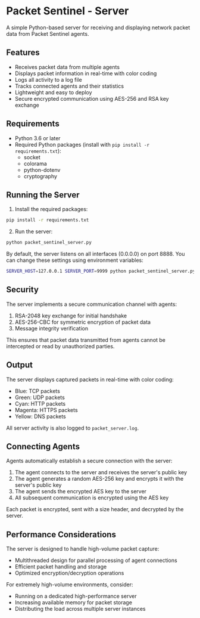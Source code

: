 
# Packet Sentinel - Server

A simple Python-based server for receiving and displaying network packet data from Packet Sentinel agents.

## Features

- Receives packet data from multiple agents
- Displays packet information in real-time with color coding
- Logs all activity to a log file
- Tracks connected agents and their statistics
- Lightweight and easy to deploy
- Secure encrypted communication using AES-256 and RSA key exchange

## Requirements

- Python 3.6 or later
- Required Python packages (install with `pip install -r requirements.txt`):
  - socket
  - colorama
  - python-dotenv
  - cryptography

## Running the Server

1. Install the required packages:
```bash
pip install -r requirements.txt
```

2. Run the server:
```bash
python packet_sentinel_server.py
```

By default, the server listens on all interfaces (0.0.0.0) on port 8888. You can change these settings using environment variables:

```bash
SERVER_HOST=127.0.0.1 SERVER_PORT=9999 python packet_sentinel_server.py
```

## Security

The server implements a secure communication channel with agents:

1. RSA-2048 key exchange for initial handshake
2. AES-256-CBC for symmetric encryption of packet data
3. Message integrity verification

This ensures that packet data transmitted from agents cannot be intercepted or read by unauthorized parties.

## Output

The server displays captured packets in real-time with color coding:
- Blue: TCP packets
- Green: UDP packets
- Cyan: HTTP packets
- Magenta: HTTPS packets
- Yellow: DNS packets

All server activity is also logged to `packet_server.log`.

## Connecting Agents

Agents automatically establish a secure connection with the server:
1. The agent connects to the server and receives the server's public key
2. The agent generates a random AES-256 key and encrypts it with the server's public key
3. The agent sends the encrypted AES key to the server
4. All subsequent communication is encrypted using the AES key

Each packet is encrypted, sent with a size header, and decrypted by the server.

## Performance Considerations

The server is designed to handle high-volume packet capture:
- Multithreaded design for parallel processing of agent connections
- Efficient packet handling and storage
- Optimized encryption/decryption operations

For extremely high-volume environments, consider:
- Running on a dedicated high-performance server
- Increasing available memory for packet storage
- Distributing the load across multiple server instances
